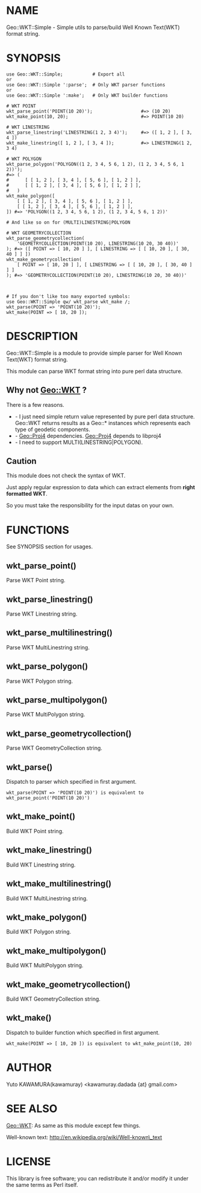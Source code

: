 # NAME

Geo::WKT::Simple - Simple utils to parse/build Well Known Text(WKT) format string.

# SYNOPSIS

    use Geo::WKT::Simple;           # Export all
    or
    use Geo::WKT::Simple ':parse';  # Only WKT parser functions
    or
    use Geo::WKT::Simple ':make';   # Only WKT builder functions

    # WKT POINT
    wkt_parse_point('POINT(10 20)');                  #=> (10 20)
    wkt_make_point(10, 20);                           #=> POINT(10 20)

    # WKT LINESTRING
    wkt_parse_linestring('LINESTRING(1 2, 3 4)');     #=> ([ 1, 2 ], [ 3, 4 ])
    wkt_make_linestring([ 1, 2 ], [ 3, 4 ]);          #=> LINESTRING(1 2, 3 4)

    # WKT POLYGON
    wkt_parse_polygon('POLYGON((1 2, 3 4, 5 6, 1 2), (1 2, 3 4, 5 6, 1 2))');
    #=> (
    #      [ [ 1, 2 ], [ 3, 4 ], [ 5, 6 ], [ 1, 2 ] ],
    #      [ [ 1, 2 ], [ 3, 4 ], [ 5, 6 ], [ 1, 2 ] ],
    #   )
    wkt_make_polygon([
        [ [ 1, 2 ], [ 3, 4 ], [ 5, 6 ], [ 1, 2 ] ],
        [ [ 1, 2 ], [ 3, 4 ], [ 5, 6 ], [ 1, 2 ] ],
    ]) #=> 'POLYGON((1 2, 3 4, 5 6, 1 2), (1 2, 3 4, 5 6, 1 2))'

    # And like so on for (MULTI)LINESTRING|POLYGON

    # WKT GEOMETRYCOLLECTION
    wkt_parse_geometrycollection(
        'GEOMETRYCOLLECTION(POINT(10 20), LINESTRING(10 20, 30 40))'
    ); #=> ([ POINT => [ 10, 20 ] ], [ LINESTRING => [ [ 10, 20 ], [ 30, 40 ] ] ])
    wkt_make_geometrycollection(
        [ POINT => [ 10, 20 ] ], [ LINESTRING => [ [ 10, 20 ], [ 30, 40 ] ] ]
    ); #=> 'GEOMETRYCOLLECTION(POINT(10 20), LINESTRING(10 20, 30 40))'



    # If you don't like too many exported symbols:
    use Geo::WKT::Simple qw/ wkt_parse wkt_make /;
    wkt_parse(POINT => 'POINT(10 20)');
    wkt_make(POINT => [ 10, 20 ]);

# DESCRIPTION

Geo::WKT::Simple is a module to provide simple parser for Well Known Text(WKT) format string.

This module can parse WKT format string into pure perl data structure.

## Why not [Geo::WKT](http://search.cpan.org/perldoc?Geo::WKT) ?

There is a few reasons.

- \- I just need simple return value represented by pure perl data structure.
Geo::WKT returns results as a Geo::\* instances which represents each type of geodetic components.
- \- [Geo::Proj4](http://search.cpan.org/perldoc?Geo::Proj4) dependencies. [Geo::Proj4](http://search.cpan.org/perldoc?Geo::Proj4) depends to libproj4
- \- I need to support MULTI(LINESTRING|POLYGON).

## Caution

This module does not check the syntax of WKT.

Just apply regular expression to data which can extract elements from __right formatted WKT__.

So you must take the responsibility for the input datas on your own.

# FUNCTIONS

See SYNOPSIS section for usages.

## wkt\_parse\_point()

Parse WKT Point string.

## wkt\_parse\_linestring()

Parse WKT Linestring string.

## wkt\_parse\_multilinestring()

Parse WKT MultiLinestring string.

## wkt\_parse\_polygon()

Parse WKT Polygon string.

## wkt\_parse\_multipolygon()

Parse WKT MultiPolygon string.

## wkt\_parse\_geometrycollection()

Parse WKT GeometryCollection string.

## wkt\_parse()

Dispatch to parser which specified in first argument.

    wkt_parse(POINT => 'POINT(10 20)') is equivalent to wkt_parse_point('POINT(10 20)')

## wkt\_make\_point()

Build WKT Point string.

## wkt\_make\_linestring()

Build WKT Linestring string.

## wkt\_make\_multilinestring()

Build WKT MultiLinestring string.

## wkt\_make\_polygon()

Build WKT Polygon string.

## wkt\_make\_multipolygon()

Build WKT MultiPolygon string.

## wkt\_make\_geometrycollection()

Build WKT GeometryCollection string.

## wkt\_make()

Dispatch to builder function which specified in first argument.

    wkt_make(POINT => [ 10, 20 ]) is equivalent to wkt_make_point(10, 20)

# AUTHOR

Yuto KAWAMURA(kawamuray) <kawamuray.dadada {at} gmail.com>

# SEE ALSO

[Geo::WKT](http://search.cpan.org/perldoc?Geo::WKT): As same as this module except few things.

Well-known text: http://en.wikipedia.org/wiki/Well-known\_text

# LICENSE

This library is free software; you can redistribute it and/or modify
it under the same terms as Perl itself.
